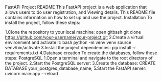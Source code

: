 FastAPI Project README
This FastAPI project is a web application that allows users to do user registration, and Viewing details.
This README file contains information on how to set up and use the project.
Installation
To install the project, follow these steps:

1.Clone the repository to your local machine:
  open gitbash
  git clone https://github.com/your-username/your-project.git
2.Create a virtual environment and activate it:
  bash
  python -m venv venv
  source venv/bin/activate
3.Install the project dependencies:
  pip install -r requirements.txt
4.Database creation
 To create the databases, follow these steps:
  PostgreSQL
  1.Open a terminal and navigate to the root directory of the project.
  2.Start the PostgreSQL server:
  3.Create the database:
    CREATE DATABASE your_postgres_database_name;
5.Start the FastAPI server:
  uvicorn main:app --reload


